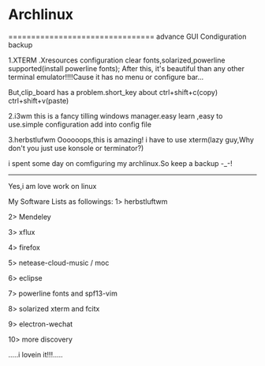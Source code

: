 # Archlinux
================================
advance GUI Condiguration backup

1.XTERM
  .Xresources configuration  clear fonts,solarized,powerline supported(install powerline fonts);
  After this, it's beautiful than any other terminal emulator!!!!Cause it has no menu or configure bar...
  
  But,clip_board has a problem.short_key about ctrl+shift+c(copy)  ctrl+shift+v(paste)
  
  
2.i3wm
  this is a fancy tilling windows manager.easy learn ,easy to use.simple configuration add into config file
  
3.herbstlufwm
  Oooooops,this is amazing! i have to use xterm(lazy guy,Why don't you just use konsole or terminator?) 


i spent some day on comfiguring my archlinux.So keep a backup   -_-!

----------------------------------------
Yes,i am love work on linux 

My Software Lists as followings:
1> herbstluftwm

2>  Mendeley

3> xflux

4> firefox

5> netease-cloud-music / moc

6> eclipse

7> powerline fonts  and spf13-vim

8> solarized xterm and  fcitx

9> electron-wechat

10> more discovery


.....i lovein it!!!.....


